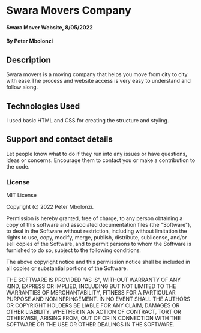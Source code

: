# Swara Movers Company
#### Swara Mover Website, 8/05/2022
#### By **Peter Mbolonzi**
## Description
Swara movers is a moving company that helps you move from city to city with ease.The process and website access is very easy to understand and follow along.
## Technologies Used
I used basic HTML and CSS for creating the structure and styling.
## Support and contact details
Let people know what to do if they run into any issues or have questions, ideas or concerns.  Encourage them to contact you or make a contribution to the code.
### License
MIT License

Copyright (c) 2022 Peter Mbolonzi.

Permission is hereby granted, free of charge, to any person obtaining a copy
of this software and associated documentation files (the "Software"), to deal
in the Software without restriction, including without limitation the rights
to use, copy, modify, merge, publish, distribute, sublicense, and/or sell
copies of the Software, and to permit persons to whom the Software is
furnished to do so, subject to the following conditions:

The above copyright notice and this permission notice shall be included in all
copies or substantial portions of the Software.

THE SOFTWARE IS PROVIDED "AS IS", WITHOUT WARRANTY OF ANY KIND, EXPRESS OR
IMPLIED, INCLUDING BUT NOT LIMITED TO THE WARRANTIES OF MERCHANTABILITY,
FITNESS FOR A PARTICULAR PURPOSE AND NONINFRINGEMENT. IN NO EVENT SHALL THE
AUTHORS OR COPYRIGHT HOLDERS BE LIABLE FOR ANY CLAIM, DAMAGES OR OTHER
LIABILITY, WHETHER IN AN ACTION OF CONTRACT, TORT OR OTHERWISE, ARISING FROM,
OUT OF OR IN CONNECTION WITH THE SOFTWARE OR THE USE OR OTHER DEALINGS IN THE
SOFTWARE.